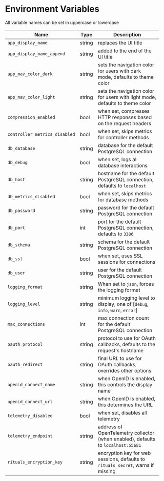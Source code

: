 # Environment Variables

All variable names can be set in uppercase or lowercase

| Name                          | Type   | Description                                                                      |
|-------------------------------|--------|----------------------------------------------------------------------------------|
| `app_display_name`            | string | replaces the UI title                                                            |
| `app_display_name_append`     | string | added to the end of the UI title                                                 |
| `app_nav_color_dark`          | string | sets the navigation color for users with dark mode, defaults to theme color      |
| `app_nav_color_light`         | string | sets the navigation color for users with light mode, defaults to theme color     |
| `compression_enabled`         | bool   | when set, compresses HTTP responses based on the request headers                 |
| `controller_metrics_disabled` | bool   | when set, skips metrics for controller methods                                   |
| `db_database`                 | string | database for the default PostgreSQL connection                                   |
| `db_debug`                    | bool   | when set, logs all database interactions                                         |
| `db_host`                     | string | hostname for the default PostgreSQL connection, defaults to `localhost`          |
| `db_metrics_disabled`         | bool   | when set, skips metrics for database methods                                     |
| `db_password`                 | string | password for the default PostgreSQL connection                                   |
| `db_port`                     | int    | port for the default PostgreSQL connection, defaults to `3306`                   |
| `db_schema`                   | string | schema for the default PostgreSQL connection                                     |
| `db_ssl`                      | bool   | when set, uses SSL sessions for connections                                      |
| `db_user`                     | string | user for the default PostgreSQL connection                                       |
| `logging_format`              | string | When set to `json`, forces the logging format                                    |
| `logging_level`               | string | minimum logging level to display, one of [`debug`, `info`, `warn`, `error`]      |
| `max_connections`             | int    | max connection count for the default PostgreSQL connection                       |
| `oauth_protocol`              | string | protocol to use for OAuth callbacks, defaults to the request's hostname          |
| `oauth_redirect`              | string | final URL to use for OAuth callbacks, overrides other options                    |
| `openid_connect_name`         | string | when OpenID is enabled, this controls the display name                           |
| `openid_connect_url`          | string | when OpenID is enabled, this determines the URL                                  |
| `telemetry_disabled`          | bool   | when set, disables all telemetry                                                 |
| `telemetry_endpoint`          | string | address of OpenTelemetry collector (when enabled), defaults to `localhost:55681` |
| `rituals_encryption_key`      | string | encryption key for web sessions, defaults to `rituals_secret`, warns if missing  |
